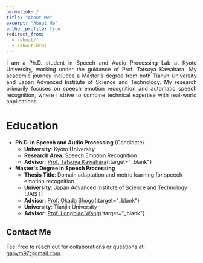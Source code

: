```yaml
---
permalink: /
title: "About Me"
excerpt: "About Me"
author_profile: true
redirect_from: 
  - /about/
  - /about.html
---
```


<div style="text-align: justify;">
I am a Ph.D. student in Speech and Audio Processing Lab at Kyoto University, working under the guidance of Prof. Tatsuya Kawahara. My academic journey includes a Master's degree from both Tianjin University and Japan Advanced Institute of Science and Technology. My research primarily focuses on speech emotion recognition and automatic speech recognition, where I strive to combine technical expertise with real-world applications.
</div>

**Education**
======
- **Ph.D. in Speech and Audio Processing** (Candidate)
  - **University**: Kyoto University
  - **Research Area**: Speech Emotion Recognition
  - **Advisor**: [Prof. Tatsuya Kawahara](http://sap.ist.i.kyoto-u.ac.jp/members/kawahara/){:target="_blank"}
- **Master's Degree in Speech Processing**
  - **Thesis Title**: Domain adaptation and metric learning for speech emotion recognition
  - **University**: Japan Advanced Institute of Science and Technology (JAIST)
  - **Advisor**: [Prof. Okada Shogo](https://www.jaist.ac.jp/~okada-s/Profile.html){:target="_blank"}
  - **University**: Tianjin University
  - **Advisor**: [Prof. Longbiao Wang](https://cic.tju.edu.cn/faculty/wanglongbiao/wang.html){:target="_blank"}

**Contact Me**
------
Feel free to reach out for collaborations or questions at: [gaoym97@gmail.com](mailto:gaoym97@gmail.com).
